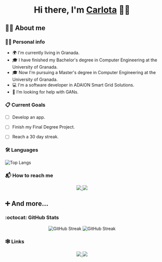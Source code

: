 <h1 align="center">Hi there, I'm <a href="https://www.blackcater.win/" target="_blank">Carlota</a> 🙋‍♀️


## 👩‍💻 About me

### 🧚‍♀️ Personal info
- 🌍 I'm currently living in Granada.
- 🎓 I have finished my Bachelor's degree in Computer Engineering at the University of Granada.
- 🎓 Now I'm pursuing a Master's degree in Computer Engineering at the University of Granada.
- 💻 I'm a software developer in ADAION Smart Grid Solutions.
- 🤔 I’m looking for help with GANs.


### 📋 Current Goals
- [ ] Develop an app.
- [ ] Finish my Final Degree Project.
- [ ] Reach a 30 day streak.


### 🛠️ Languages
![Top Langs](https://github-readme-stats.vercel.app/api/top-langs/?username=carlotiii30&layout=compact)


### 📬 How to reach me
<p align="center">
  <a href="https://t.me/carlotiii_30">
    <img src="https://img.shields.io/badge/Telegram-2CA5E0?style=for-the-badge&logo=telegram&logoColor=white"/>
  </a>
  <a href="https://mailto:carlotadlavega@gmail.com">
    <img src="https://img.shields.io/badge/Gmail-D14836?style=for-the-badge&logo=gmail&logoColor=white">
  </a>
</p>


## ➕ And more...

### :octocat: GitHub Stats
<p align="center">
  <img align="center" src="https://github-readme-stats.vercel.app/api?username=carlotiii30&show_icons=true&theme=dracula" alt="GitHub Streak" />
  <img align="center" src="https://github-readme-streak-stats.herokuapp.com/?user=carlotiii30&theme=dracula" alt="GitHub Streak"/>
</p>


### 🕸️ Links
<p align="center">
  <a href="https://www.linkedin.com/in/carlota-de-la-vega/" align="center">
    <img src="https://img.shields.io/badge/LinkedIn-0077B5?style=for-the-badge&logo=linkedin&logoColor=white"/>
  </a>
  <a href="https://learn.microsoft.com/en-us/users/carlotadelavega-1761/">
    <img src="https://img.shields.io/badge/Microsoft%20Academic-2D9FD9?style=for-the-badge&logo=Microsoft%20Academic&logoColor=white">
  </a>
</p>
